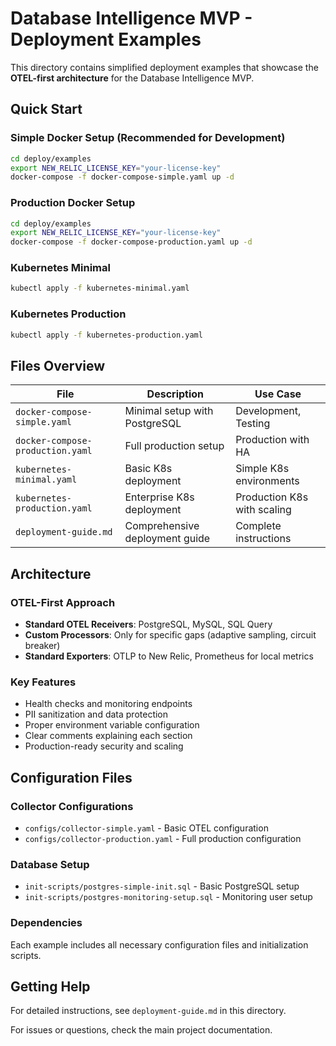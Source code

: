 # Database Intelligence MVP - Deployment Examples

This directory contains simplified deployment examples that showcase the **OTEL-first architecture** for the Database Intelligence MVP.

## Quick Start

### Simple Docker Setup (Recommended for Development)
```bash
cd deploy/examples
export NEW_RELIC_LICENSE_KEY="your-license-key"
docker-compose -f docker-compose-simple.yaml up -d
```

### Production Docker Setup
```bash
cd deploy/examples
export NEW_RELIC_LICENSE_KEY="your-license-key"
docker-compose -f docker-compose-production.yaml up -d
```

### Kubernetes Minimal
```bash
kubectl apply -f kubernetes-minimal.yaml
```

### Kubernetes Production
```bash
kubectl apply -f kubernetes-production.yaml
```

## Files Overview

| File | Description | Use Case |
|------|-------------|----------|
| `docker-compose-simple.yaml` | Minimal setup with PostgreSQL | Development, Testing |
| `docker-compose-production.yaml` | Full production setup | Production with HA |
| `kubernetes-minimal.yaml` | Basic K8s deployment | Simple K8s environments |
| `kubernetes-production.yaml` | Enterprise K8s deployment | Production K8s with scaling |
| `deployment-guide.md` | Comprehensive deployment guide | Complete instructions |

## Architecture

### OTEL-First Approach
- **Standard OTEL Receivers**: PostgreSQL, MySQL, SQL Query
- **Custom Processors**: Only for specific gaps (adaptive sampling, circuit breaker)
- **Standard Exporters**: OTLP to New Relic, Prometheus for local metrics

### Key Features
- Health checks and monitoring endpoints
- PII sanitization and data protection
- Proper environment variable configuration
- Clear comments explaining each section
- Production-ready security and scaling

## Configuration Files

### Collector Configurations
- `configs/collector-simple.yaml` - Basic OTEL configuration
- `configs/collector-production.yaml` - Full production configuration

### Database Setup
- `init-scripts/postgres-simple-init.sql` - Basic PostgreSQL setup
- `init-scripts/postgres-monitoring-setup.sql` - Monitoring user setup

### Dependencies
Each example includes all necessary configuration files and initialization scripts.

## Getting Help

For detailed instructions, see `deployment-guide.md` in this directory.

For issues or questions, check the main project documentation.